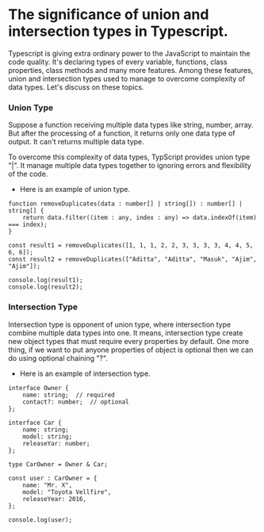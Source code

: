 # The significance of union and intersection types in Typescript.

Typescript is giving extra ordinary power to the JavaScript to maintain the code quality. It's declaring types of every variable, functions, class properties, class methods and many more features. Among these features, union and intersection types used to manage to overcome complexity of data types. Let's discuss on these topics.

### Union Type

Suppose a function receiving multiple data types like string, number, array. But after the processing of a function, it returns only one data type of output. It can't returns multiple data type.

To overcome this complexity of data types, TypScript provides union type "|". It manage multiple data types together to ignoring errors and flexibility of the code. 

* Here is an example of union type.

```
function removeDuplicates(data : number[] | string[]) : number[] | string[] {
    return data.filter((item : any, index : any) => data.indexOf(item) === index);
}

const result1 = removeDuplicates([1, 1, 1, 2, 2, 3, 3, 3, 3, 4, 4, 5, 6, 6]);
const result2 = removeDuplicates(["Aditta", "Aditta", "Masuk", "Ajim", "Ajim"]);

console.log(result1);
console.log(result2);
```

### Intersection Type

Intersection type is opponent of union type, where intersection type combine multiple data types into one. It means, intersection type create new object types that must require every properties by default. One more thing, if we want to put anyone properties of object is optional then we can do using optional chaining "?".

* Here is an example of intersection type.

```
interface Owner {
    name: string;  // required
    contact?: number;  // optional
};

interface Car {
    name: string;
    model: string;
    releaseYar: number;
};

type CarOwner = Owner & Car;

const user : CarOwner = {
    name: "Mr. X",
    model: "Toyota Vellfire",
    releaseYear: 2016,
};

console.log(user);
```